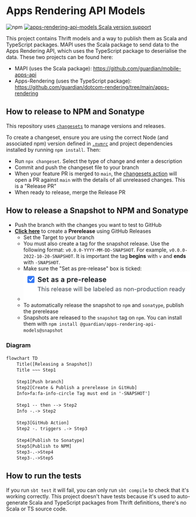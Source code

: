 # Apps Rendering API Models

![npm](https://img.shields.io/npm/v/@guardian/apps-rendering-api-models)
[![apps-rendering-api-models Scala version support](https://index.scala-lang.org/guardian/apps-rendering-api-models/apps-rendering-api-models/latest-by-scala-version.svg?platform=jvm)](https://index.scala-lang.org/guardian/apps-rendering-api-models/apps-rendering-api-models)

This project contains Thrift models and a way to publish them as Scala and TypeScript packages. MAPI uses the Scala package to send data to the Apps Rendering API, which uses the TypeScript package to deserialise the data. These two projects can be found here:

- MAPI (uses the Scala package): https://github.com/guardian/mobile-apps-api
- Apps-Rendering (uses the TypeScript package): https://github.com/guardian/dotcom-rendering/tree/main/apps-rendering

## How to release to NPM and Sonatype

This repository uses [`changesets`](https://github.com/changesets/changesets) to manage versions and releases.

To create a changeset, ensure you are using the correct Node (and associated npm) version defined in [`.nvmrc`](./.nvmrc) and project dependencies installed by running `npm install`. Then:

- Run `npx changeset`. Select the type of change and enter a description
- Commit and push the changeset file to your branch
- When your feature PR is merged to `main`, the [changesets action](.github/workflows/changesets.yaml) will open a PR against `main` with the details of all unreleased changes. This is a "Release PR"
- When ready to release, merge the Release PR

## How to release a Snapshot to NPM and Sonatype

- Push the branch with the changes you want to test to GitHub
- [**Click here**](https://github.com/guardian/apps-rendering-api-models/releases/new?prerelease=true) to create a **Prerelease** using GitHub Releases
    - Set the Target to your branch
    - You must also create a tag for the snapshot release. Use the following format: `v0.0.0-YYYY-MM-DD-SNAPSHOT`. For example, `v0.0.0-2022-10-20-SNAPSHOT`. It is important the tag **begins** with `v` and **ends** with `-SNAPSHOT`.
    - Make sure the "Set as pre-release" box is ticked:
    - <img src="docs/assets/prerelease.png" width="500" />
    - To automatically release the snapshot to `npm` and `sonatype`, publish the prerelease
    - Snapshots are released to the `snapshot` tag on `npm`. You can install them with `npm install @guardian/apps-rendering-api-models@snapshot`

### Diagram

```mermaid
flowchart TD
    Title([Releasing a Snapshot])
    Title ~~~ Step1

    Step1[Push branch]
    Step2[Create & Publish a prerelease in GitHub]
    Info>fa:fa-info-circle Tag must end in '-SNAPSHOT']

    Step1 -- then --> Step2
    Info -.-> Step2
    
    Step3[GitHub Action]
    Step2 -. triggers .-> Step3
    
    Step4[Publish to Sonatype]
    Step5[Publish to NPM]
    Step3-.->Step4
    Step3-.->Step5
```

## How to run the tests

If you run `sbt test` it will fail, you can only run `sbt compile` to check that it's working correctly. This project doesn't have tests because it's used to auto-generate Scala and TypeScript packages from Thrift definitions, there's no Scala or TS source code.
